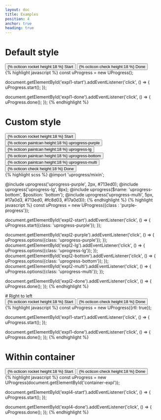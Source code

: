 ```yaml
---
layout: doc
title: Examples
position: 4
anchor: true
heading: true
---
```


# Default style

<div class="example">
  <button id="expl1-start" class="btn btn-primary">
    {% octicon rocket height:18 %}
    <span>Start</span>
  </button>
  <button id="expl1-done" class="btn btn-primary">
    {% octicon check height:18 %}
    <span>Done</span>
  </button>
</div>
{% highlight javascript %}
  const uProgress = new UProgress();

  document.getElementById('expl1-start').addEventListener('click', () => {
    uProgress.start();
  });

  document.getElementById('expl1-done').addEventListener('click', () => {
    uProgress.done();
  });
{% endhighlight %}

# Custom style

<div class="example-block">
<div class="example">
  <button id="expl2-start" class="btn btn-primary">
    {% octicon rocket height:18 %}
    <span>Start</span>
  </button>
  <button id="expl2-purple" class="btn btn-primary">
    {% octicon paintcan height:18 %}
    <span>uprogress-purple</span>
  </button>
  <button id="expl2-lg" class="btn btn-primary">
    {% octicon paintcan height:18 %}
    <span>uprogress-lg</span>
  </button>
  <button id="expl2-bottom" class="btn btn-primary">
    {% octicon paintcan height:18 %}
    <span>uprogress-bottom</span>
  </button>
  <button id="expl2-multi" class="btn btn-primary">
    {% octicon paintcan height:18 %}
    <span>uprogress-multi</span>
  </button>
  <button id="expl2-done" class="btn btn-primary">
    {% octicon check height:18 %}
    <span>Done</span>
  </button>
</div>
{% highlight scss %}
  @import 'uprogress/mixin';

  @include uprogress('uprogress-purple', 2px, #713ed0);
  @include uprogress('uprogress-lg', 8px);
  @include uprogress($name: 'uprogress-bottom', $position: 'bottom');
  @include uprogress('uprogress-multi', 5px, #17a0d3, #713ed0, #fc8d03, #17a0d3));
{% endhighlight %}
{% highlight javascript %}
  const uProgress = new UProgress({class : 'purple-progress'});

  document.getElementById('expl2-start').addEventListener('click', () => {
    uProgress.start({class: 'uprogress-purple'});
  });

  document.getElementById('expl2-purple').addEventListener('click', () => {
    uProgress.options({class: 'uprogress-purple'});
  });
  document.getElementById('expl2-lg').addEventListener('click', () => {
    uProgress.options({class: 'uprogress-lg'});
  });
  document.getElementById('expl2-bottom').addEventListener('click', () => {
    uProgress.options({class: 'uprogress-bottom'});
  });
  document.getElementById('expl2-multi').addEventListener('click', () => {
    uProgress.options({class: 'uprogress-multi'});
  });

  document.getElementById('expl2-done').addEventListener('click', () => {
    uProgress.done();
  });
{% endhighlight %}
</div>
# Right to left

<div class="example">
  <button id="expl3-start" class="btn btn-primary">
    {% octicon rocket height:18 %}
    <span>Start</span>
  </button>
  <button id="expl3-done" class="btn btn-primary">
    {% octicon check height:18 %}
    <span>Done</span>
  </button>
</div>
{% highlight javascript %}
  const uProgress = new UProgress({rtl: true});

  document.getElementById('expl1-start').addEventListener('click', () => {
    uProgress.start();
  });

  document.getElementById('expl1-done').addEventListener('click', () => {
    uProgress.done();
  });
{% endhighlight %}

# Within container

<div class="example">
  <div id="container-expl" class="modal">

  <button id="expl4-start" class="btn btn-primary">
    {% octicon rocket height:18 %}
    <span>Start</span>
  </button>
  <button id="expl4-done" class="btn btn-primary">
    {% octicon check height:18 %}
    <span>Done</span>
  </button>
  </div>
</div>
{% highlight javascript %}
  const uProgress = new UProgress(document.getElementById('container-expl'));

  document.getElementById('expl4-start').addEventListener('click', () => {
    uProgress.start();
  });

  document.getElementById('expl4-done').addEventListener('click', () => {
    uProgress.done();
  });
{% endhighlight %}
